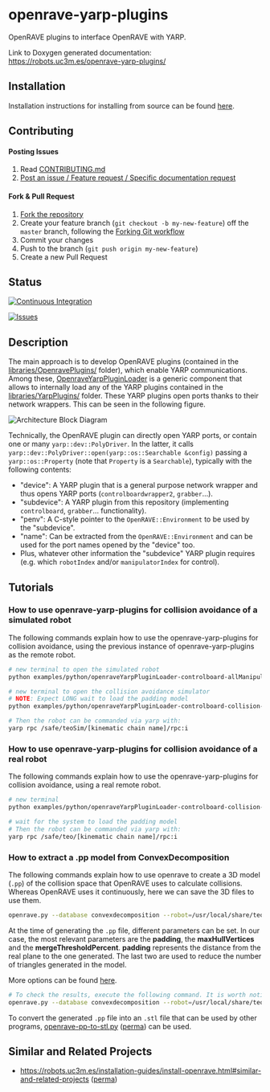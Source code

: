 # openrave-yarp-plugins

OpenRAVE plugins to interface OpenRAVE with YARP.

Link to Doxygen generated documentation: https://robots.uc3m.es/openrave-yarp-plugins/

## Installation

Installation instructions for installing from source can be found [here](doc/openrave-yarp-plugins-install.md).

## Contributing

#### Posting Issues

1. Read [CONTRIBUTING.md](CONTRIBUTING.md)
2. [Post an issue / Feature request / Specific documentation request](https://github.com/roboticslab-uc3m/openrave-yarp-plugins/issues)

#### Fork & Pull Request

1. [Fork the repository](https://github.com/roboticslab-uc3m/openrave-yarp-plugins/fork)
2. Create your feature branch (`git checkout -b my-new-feature`) off the `master` branch, following the [Forking Git workflow](https://www.atlassian.com/git/tutorials/comparing-workflows/forking-workflow)
3. Commit your changes
4. Push to the branch (`git push origin my-new-feature`)
5. Create a new Pull Request

## Status

[![Continuous Integration](https://github.com/roboticslab-uc3m/openrave-yarp-plugins/actions/workflows/ci.yml/badge.svg)](https://github.com/roboticslab-uc3m/openrave-yarp-plugins/actions/workflows/ci.yml)

[![Issues](https://img.shields.io/github/issues/roboticslab-uc3m/openrave-yarp-plugins.svg?label=Issues)](https://github.com/roboticslab-uc3m/openrave-yarp-plugins/issues)

## Description

The main approach is to develop OpenRAVE plugins (contained in the [libraries/OpenravePlugins/](libraries/OpenravePlugins/) folder), which enable YARP communications. Among these, [OpenraveYarpPluginLoader](libraries/OpenravePlugins/OpenraveYarpPluginLoader) is a generic component that allows to internally load any of the YARP plugins contained in the [libraries/YarpPlugins/](libraries/YarpPlugins/) folder. These YARP plugins open ports thanks to their network wrappers. This can be seen in the following figure.

![Architecture Block Diagram](doc/fig/architecture.png)

Technically, the OpenRAVE plugin can directly open YARP ports, or contain one or many `yarp::dev::PolyDriver`. In the latter, it calls `yarp::dev::PolyDriver::open(yarp::os::Searchable &config)` passing a `yarp::os::Property` (note that `Property` is a `Searchable`), typically with the following contents:
- "device": A YARP plugin that is a general purpose network wrapper and thus opens YARP ports (`controlboardwrapper2`, `grabber`...).
- "subdevice": A YARP plugin from this repository (implementing `controlboard`, `grabber`... functionality).
- "penv": A C-style pointer to the `OpenRAVE::Environment` to be used by the "subdevice".
- "name": Can be extracted from the `OpenRAVE::Environment` and can be used for the port names opened by the "device" too.
- Plus, whatever other information the "subdevice" YARP plugin requires (e.g. which `robotIndex` and/or `manipulatorIndex` for control).

## Tutorials

### How to use openrave-yarp-plugins for collision avoidance of a simulated robot
The following commands explain how to use the openrave-yarp-plugins for collision avoidance, using the previous instance of openrave-yarp-plugins as the remote robot.

```bash
# new terminal to open the simulated robot
python examples/python/openraveYarpPluginLoader-controlboard-allManipulators.py

# new terminal to open the collision avoidance simulator
# NOTE: Expect LONG wait to load the padding model
python examples/python/openraveYarpPluginLoader-controlboard-collision-sim.py

# Then the robot can be commanded via yarp with:
yarp rpc /safe/teoSim/[kinematic chain name]/rpc:i
```

### How to use openrave-yarp-plugins for collision avoidance of a real robot
The following commands explain how to use the openrave-yarp-plugins for collision avoidance, using a real remote robot.

```bash
# new terminal
python examples/python/openraveYarpPluginLoader-controlboard-collision-real.py

# wait for the system to load the padding model
# Then the robot can be commanded via yarp with:
yarp rpc /safe/teo/[kinematic chain name]/rpc:i
```

### How to extract a .pp model from ConvexDecomposition
The following commands explain how to use openrave to create a 3D model (`.pp`) of the collision space that OpenRAVE uses to calculate collisions. Whereas OpenRAVE uses it continuously, here we can save the 3D files to use them.

```bash
openrave.py --database convexdecomposition --robot=/usr/local/share/teo-openrave-models/openrave/teo/teo.robot.xml # --padding=PADDING --maxHullVertices=MAXHULLVERTICES --mergeThresholdPercent=MERGETHRESHOLDPERCENT
```

At the time of generating the `.pp` file, different parameters can be set. In our case, the most relevant parameters are the **padding**, the **maxHullVertices** and the **mergeThresholdPercent**. **padding** represents the distance from the real plane to the one generated. The last two are used to reduce the number of triangles generated in the model.

More options can be found [here](http://openrave.org/docs/0.8.0/openravepy/databases.convexdecomposition/).

```bash
# To check the results, execute the following command. It is worth noting that, the triangle count is not correct, this was contrasted using other tool.
openrave.py --database convexdecomposition --robot=/usr/local/share/teo-openrave-models/openrave/teo/teo.robot.xml --show
```

To convert the generated `.pp` file into an `.stl` file that can be used by other programs, [openrave-pp-to-stl.py](https://github.com/roboticslab-uc3m/openrave-tools/blob/master/openrave-pp-to-stl.py) ([perma](https://github.com/roboticslab-uc3m/openrave-tools/blob/bd078f6d64478ca3c1b911599df56b9dc6051797/openrave-pp-to-stl.py)) can be used.

## Similar and Related Projects
- https://robots.uc3m.es/installation-guides/install-openrave.html#similar-and-related-projects ([perma](https://github.com/roboticslab-uc3m/installation-guides/blob/f73a1a67cc258e7a61e317c4e845c7055af18f86/install-openrave.md#similar-and-related-projects))
